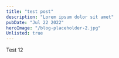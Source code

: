```yaml
---
title: "test post"
description: "Lorem ipsum dolor sit amet"
pubDate: "Jul 22 2022"
heroImage: "/blog-placeholder-2.jpg"
Unlisted: true
---
```


Test 12

